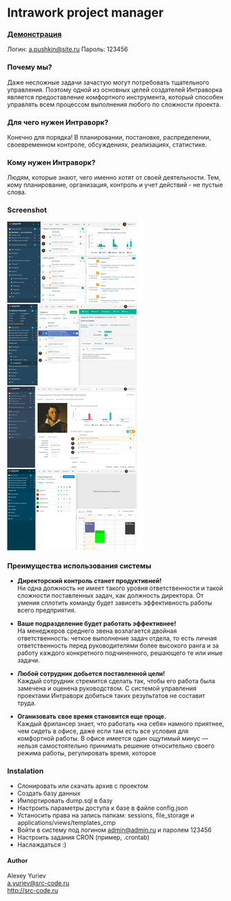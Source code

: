# Intrawork project manager


### [Демонстрация](http://demo.intrawork.ru/ "Демонстрация") ###
Логин: a.pushkin@site.ru 
Пароль: 123456


### Почему мы?
Даже несложные задачи зачастую могут потребовать тщательного управления. Поэтому одной из основных целей создателей Интраворка является предоставление комфортного инструмента, который способен управлять всем процессом выполнения любого по сложности проекта.

### Для чего нужен Интраворк?
Конечно для порядка! В планировании, постановке, распределении, своевременном контроле, обсуждениях, реализациях, статистике.

### Кому нужен Интраворк?
Людям, которые знают, чего именно хотят от своей деятельности. Тем, кому планирование, организация, контроль и учет действий - не пустые слова.

### Screenshot

![alt-текст](https://github.com/coderofsc/intrawork/blob/master/screenshots/laptop-dashboard.png?raw=true "Необязательный титул")
![alt-текст](https://github.com/coderofsc/intrawork/blob/master/screenshots/laptop-demands.png?raw=true "Необязательный титул")
![alt-текст](https://github.com/coderofsc/intrawork/blob/master/screenshots/laptop-user.png?raw=true "Необязательный титул")
![alt-текст](https://github.com/coderofsc/intrawork/blob/master/screenshots/laptop-mrooms.png?raw=true "Необязательный титул")

  
### Преимущества использования системы

* **Директорский контроль станет продуктивней!**  
Ни одна должность не имеет такого уровня ответственности и такой сложности поставленных задач, как должность директора. От умения сплотить команду будет зависеть эффективность работы всего предприятия.

* **Ваше подразделение будет работать эффективнее!**  
На менеджеров среднего звена возлагается двойная ответственность: четкое выполнение задач отдела, то есть личная ответственность перед руководителями более высокого ранга и за работу каждого конкретного подчиненного, решающего те или иные задачи.

* **Любой сотрудник добьется поставленной цели!**  
Каждый сотрудник стремится сделать так, чтобы его работа была замечена и оценена руководством. С системой управления проектами Интраворк добиться таких результатов не составит труда.

* **Оганизовать свое время становится еще проще.**  
Каждый фрилансер знает, что работать «на себя» намного приятнее, чем сидеть в офисе, даже если там есть все условия для комфортной работы. В офисе имеется один ощутимый минус — нельзя самостоятельно принимать решение относительно своего режима работы, регулировать время, которое 


### Instalation

* Слонировать или скачать архив с проектом
* Создать базу данных
* Импортировать dump.sql в базу
* Настроить параметры доступа к базе в файле config.json
* Устаносить права на запись папкам: sessions, file_storage и applications/views/templates_cmp
* Войти в систему под логином admin@admin.ru и паролем 123456
* Настроить задания CRON (пример, .crontab) 
* Наслаждаться :)


#### Author
Alexey Yuriev  
a.yuriev@src-code.ru  
http://src-code.ru
